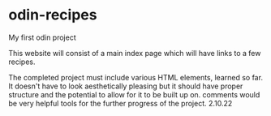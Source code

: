 # odin-recipes
My first odin project

This website will consist of a main index page which will have links to a few recipes.

The completed project must include various HTML elements, learned so far. It doesn't have to look
aesthetically pleasing but it should have proper structure and the potential to allow for it to 
be built up on. comments would be very helpful tools for the further progress of the project. 
2.10.22
